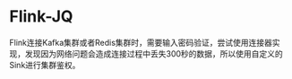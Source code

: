 # Flink-JQ

Flink连接Kafka集群或者Redis集群时，需要输入密码验证，尝试使用连接器实现，发现因为网络问题会造成连接过程中丢失300秒的数据，所以使用自定义的Sink进行集群鉴权。